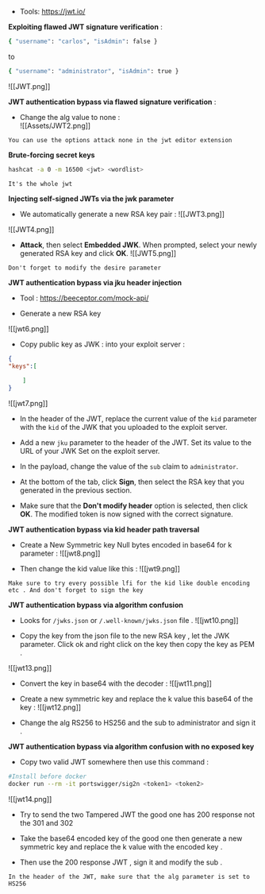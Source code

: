 - Tools: 
https://jwt.io/

**Exploiting flawed JWT signature verification** :

```sh
{ "username": "carlos", "isAdmin": false }
```
to
```sh
{ "username": "administrator", "isAdmin": true }
```

![[JWT.png]]

**JWT authentication bypass via flawed signature verification** : 

- Change the alg value to none :  
![[Assets/JWT2.png]]

`You can use the options attack none in the jwt editor extension` 

**Brute-forcing secret keys**

```sh
hashcat -a 0 -m 16500 <jwt> <wordlist>
```

`It's the whole jwt `

**Injecting self-signed JWTs via the jwk parameter**

- We automatically generate a new RSA key pair :
![[JWT3.png]]

![[JWT4.png]]
- **Attack**, then select **Embedded JWK**. When prompted, select your newly generated RSA key and click **OK**.
![[JWT5.png]]

`Don't forget to modify the desire parameter`

**JWT authentication bypass via jku header injection**

- Tool :
https://beeceptor.com/mock-api/

- Generate a new RSA key

![[jwt6.png]]

- Copy public key as JWK : into your exploit server : 

```json
{ 
"keys":[ 
	
	] 
}
```

![[jwt7.png]]

- In the header of the JWT, replace the current value of the `kid` parameter with the `kid` of the JWK that you uploaded to the exploit server.

- Add a new `jku` parameter to the header of the JWT. Set its value to the URL of your JWK Set on the exploit server.

- In the payload, change the value of the `sub` claim to `administrator`.

- At the bottom of the tab, click **Sign**, then select the RSA key that you generated in the previous section.

- Make sure that the **Don't modify header** option is selected, then click **OK**. The modified token is now signed with the correct signature.


**JWT authentication bypass via kid header path traversal**

- Create a New Symmetric key Null bytes encoded in base64 for k parameter : 
![[jwt8.png]]

- Then change the kid value like this :
![[jwt9.png]]

``Make sure to try every possible lfi for the kid like double encoding etc . And don't forget to sign the key ``

**JWT authentication bypass via algorithm confusion**

- Looks for `/jwks.json` or `/.well-known/jwks.json` file .
![[jwt10.png]]

- Copy the key from the json file to the new RSA key , let the JWK parameter. Click ok  and right click on the key then copy the key as PEM  .

![[jwt13.png]]

- Convert the key in base64 with the decoder : 
![[jwt11.png]]

- Create a new symmetric key and replace the k value this base64 of the key :
![[jwt12.png]]

- Change the alg RS256 to HS256 and the sub to administrator and sign it .


**JWT authentication bypass via algorithm confusion with no exposed key**

- Copy two valid JWT somewhere then use this command : 
```sh
#Install before docker
docker run --rm -it portswigger/sig2n <token1> <token2>
```

![[jwt14.png]]
- Try to send the two Tampered JWT the good one has 200 response not the 301 and 302 

- Take the base64 encoded key of the good one  then generate a new symmetric key and replace the k value with the encoded key . 

- Then use the 200 response JWT , sign it and modify the sub .

`In the header of the JWT, make sure that the alg parameter is set to HS256`